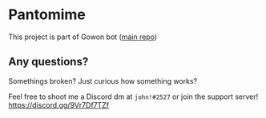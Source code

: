 # Pantomime

This project is part of Gowon bot ([main repo](https://github.com/jivison/gowon))

## Any questions?

Somethings broken? Just curious how something works?

Feel free to shoot me a Discord dm at `john!#2527`
or join the support server! https://discord.gg/9Vr7Df7TZf
